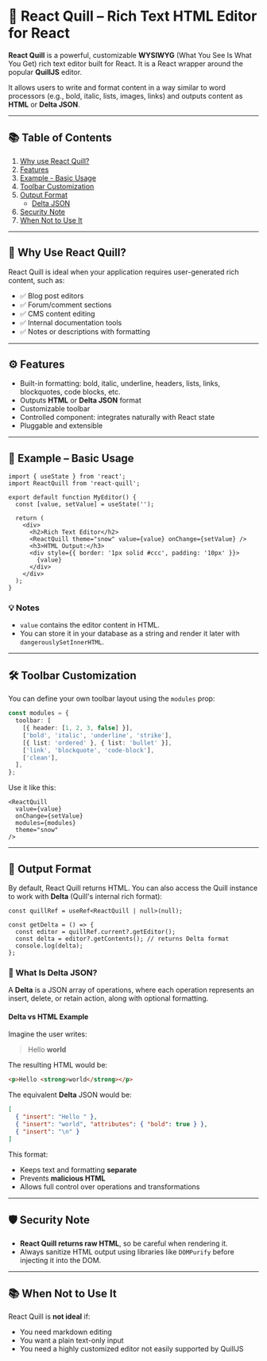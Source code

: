 # 📝 React Quill – Rich Text HTML Editor for React

**React Quill** is a powerful, customizable **WYSIWYG** (What You See Is What You Get) rich text editor built for React. It is a React wrapper around the popular **QuillJS** editor.

It allows users to write and format content in a way similar to word processors (e.g., bold, italic, lists, images, links) and outputs content as **HTML** or **Delta JSON**.

---

## 📚 Table of Contents

1. [Why use React Quill?](#-why-use-react-quill)
2. [Features](#️-features)
3. [Example - Basic Usage](#-example--basic-usage)
4. [Toolbar Customization](#️-toolbar-customization)
5. [Output Format](#-output-format)
    - [Delta JSON](#-what-is-delta-json)
6. [Security Note](#-security-note)
7. [When Not to Use It](#-when-not-to-use-it)

---

## 🚀 Why Use React Quill?

React Quill is ideal when your application requires user-generated rich content, such as:

- ✅ Blog post editors
- ✅ Forum/comment sections
- ✅ CMS content editing
- ✅ Internal documentation tools
- ✅ Notes or descriptions with formatting

---

## ⚙️ Features

- Built-in formatting: bold, italic, underline, headers, lists, links, blockquotes, code blocks, etc.
- Outputs **HTML** or **Delta JSON** format
- Customizable toolbar
- Controlled component: integrates naturally with React state
- Pluggable and extensible

---

## 🧪 Example – Basic Usage

```tsx
import { useState } from 'react';
import ReactQuill from 'react-quill';

export default function MyEditor() {
  const [value, setValue] = useState('');

  return (
    <div>
      <h2>Rich Text Editor</h2>
      <ReactQuill theme="snow" value={value} onChange={setValue} />
      <h3>HTML Output:</h3>
      <div style={{ border: '1px solid #ccc', padding: '10px' }}>
        {value}
      </div>
    </div>
  );
}
```

### 💡 Notes

- `value` contains the editor content in HTML.
- You can store it in your database as a string and render it later with `dangerouslySetInnerHTML`.

---

## 🛠️ Toolbar Customization

You can define your own toolbar layout using the `modules` prop:

```ts
const modules = {
  toolbar: [
    [{ header: [1, 2, 3, false] }],
    ['bold', 'italic', 'underline', 'strike'],
    [{ list: 'ordered' }, { list: 'bullet' }],
    ['link', 'blockquote', 'code-block'],
    ['clean'],
  ],
};
```

Use it like this:

```tsx
<ReactQuill
  value={value}
  onChange={setValue}
  modules={modules}
  theme="snow"
/>
```

---

## 🧾 Output Format

By default, React Quill returns HTML. You can also access the Quill instance to work with **Delta** (Quill's internal rich format):

```tsx
const quillRef = useRef<ReactQuill | null>(null);

const getDelta = () => {
  const editor = quillRef.current?.getEditor();
  const delta = editor?.getContents(); // returns Delta format
  console.log(delta);
};
```

### 📐 What Is Delta JSON?

A **Delta** is a JSON array of operations, where each operation represents an insert, delete, or retain action, along with optional formatting.

#### Delta vs HTML Example

Imagine the user writes:

> Hello **world**

The resulting HTML would be:

```html
<p>Hello <strong>world</strong></p>
```

The equivalent **Delta** JSON would be:

```json
[
  { "insert": "Hello " },
  { "insert": "world", "attributes": { "bold": true } },
  { "insert": "\n" }
]
```

This format:

- Keeps text and formatting **separate**
- Prevents **malicious HTML**
- Allows full control over operations and transformations

---

## 🛡 Security Note

- **React Quill returns raw HTML**, so be careful when rendering it.
- Always sanitize HTML output using libraries like `DOMPurify` before injecting it into the DOM.

---

## 📚 When Not to Use It

React Quill is **not ideal** if:

- You need markdown editing
- You want a plain text-only input
- You need a highly customized editor not easily supported by QuillJS
